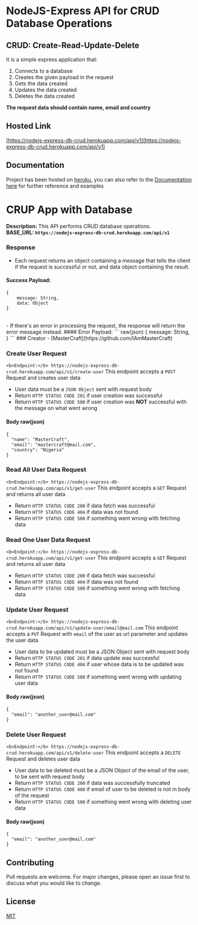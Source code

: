 # NodeJS-Express API for CRUD Database Operations

## CRUD: Create-Read-Update-Delete

It is a simple express application that:
1. Connects to a database
2. Creates the given payload in the request
3. Gets the data created
4. Updates the data created
5. Deletes the data created

<b>The request data should contain name, email and country</b>

## Hosted Link
[https://nodejs-express-db-crud.herokuapp.com/api/v1](https://nodejs-express-db-crud.herokuapp.com/api/v1)

## Documentation
Project has been hosted on [heroku](https://nodejs-express-db-crud.herokuapp.com/api/v1), you can also refer to the [Documentation here](https://documenter.getpostman.com/view/8570881/TzRUASZT) for further reference and examples

# CRUP App with Database
<b>Description: </b>This API performs CRUD database operations. <br />
<b>BASE_URL: `https://nodejs-express-db-crud.herokuapp.com/api/v1`</b>

### Response
- Each request returns an object containing a message that tells the client if the request is successful or not, and data object containing the result.
#### Success Payload:
``` raw(json)
{
    message: String,
    data: Object
}
```
<br />
- If there's an error in processing the request, the response will return the error message instead.
#### Error Payload:
``` raw(json)
{
    message: String,
}
```
### Creator
- [MasterCraft](https://github.com/IAmMasterCraft)

### Create User Request
`<b>Endpoint:</b> https://nodejs-express-db-crud.herokuapp.com/api/v1/create-user`
This endpoint accepts a `POST` Request and creates user data
- User data must be a `JSON Object` sent with request body
- Return `HTTP STATUS CODE 201` if user creation was successful
- Return `HTTP STATUS CODE 500` if user creation was <b>NOT</b> successful with the message on what went wrong

#### Body raw(json)
``` raw(json)
{
  "name": "MasterCraft",
  "email": "mastercraft@mail.com",
  "country": "Nigeria"
}
```

### Read All User Data Request
`<b>Endpoint:</b> https://nodejs-express-db-crud.herokuapp.com/api/v1/get-user`
This endpoint accepts a `GET` Request and returns all user data
- Return `HTTP STATUS CODE 200` if data fetch was successful
- Return `HTTP STATUS CODE 404` if data was not found
- Return `HTTP STATUS CODE 500` if something went wrong with fetching data

### Read One User Data Request
`<b>Endpoint:</b> https://nodejs-express-db-crud.herokuapp.com/api/v1/get-user`
This endpoint accepts a `GET` Request and returns all user data
- Return `HTTP STATUS CODE 200` if data fetch was successful
- Return `HTTP STATUS CODE 404` if data was not found
- Return `HTTP STATUS CODE 500` if something went wrong with fetching data

### Update User Request
`<b>Endpoint:</b> https://nodejs-express-db-crud.herokuapp.com/api/v1/update-user/email@mail.com`
This endpoint accepts a `PUT` Request with `email` of the user as url parameter and updates the user data
- User data to be updated must be a JSON Object sent with request body
- Return `HTTP STATUS CODE 201` if data update was successful
- Return `HTTP STATUS CODE 404` if user whose data is to be updated was not found
- Return `HTTP STATUS CODE 500` if something went wrong with updating user data

#### Body raw(json)
``` raw(json)
{
  "email": "another_user@mail.com"
}
```

### Delete User Request
`<b>Endpoint:</b> https://nodejs-express-db-crud.herokuapp.com/api/v1/delete-user`
This endpoint accepts a `DELETE` Request and deletes user data
- User data to be deleted must be a JSON Object of the email of the user, to be sent with request body
- Return `HTTP STATUS CODE 200` if data was successfully truncated
- Return `HTTP STATUS CODE 400` if email of user to be deleted is not in body of the request
- Return `HTTP STATUS CODE 500` if something went wrong with deleting user data


#### Body raw(json)
``` raw(json)
{
  "email": "another_user@mail.com"
}
```

## Contributing
Pull requests are welcome. For major changes, please open an issue first to discuss what you would like to change.

## License
[MIT](./LICENSE)